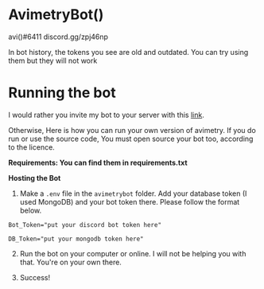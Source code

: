 # AvimetryBot()


avi()#6411
discord.gg/zpj46np

In bot history, the tokens you see are old and outdated. You can try using them but they will not work

# Running the bot
I would rather you invite my bot to your server with this [link](https://discord.com/oauth2/authorize?client_id=756257170521063444&scope=bot&permissions=2147483647).

Otherwise, Here is how you can run your own version of avimetry. If you do run or use the source code, You must open source your bot too, according to the licence.

**Requirements: You can find them in requirements.txt**

**Hosting the Bot**
1. Make a `.env` file in the `avimetrybot` folder. Add your database token (I used MongoDB) and your bot token there. Please follow the format below.
```
Bot_Token="put your discord bot token here"

DB_Token="put your mongodb token here"
```
2. Run the bot on your computer or online. I will not be helping you with that. You're on your own there. 

3. Success!
